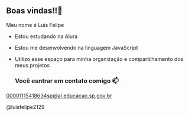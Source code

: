 ## Boas vindas!!💜

Meu nome é Luis Felipe

- Estou estudando na Alura
- Estou me desenvolvendo na linguagem JavaScript
- Utilizo esse espaço para minha organização e compartilhamento dos meus projetos

  ### Você esntrar em contato comigo 📫


00001115418634sp@al.educacao.sp.gov.br  

@luisfelipe2129
